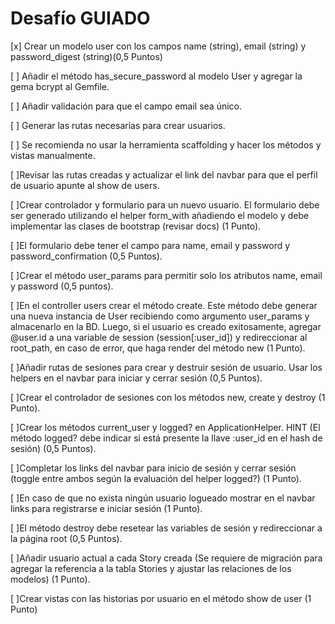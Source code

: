 # Desafío GUIADO

[x] Crear un modelo user con los campos name (string), email (string) y
password_digest (string)(0,5 Puntos)

[ ] Añadir el método has_secure_password al modelo User y agregar la gema bcrypt al Gemfile.

[ ] Añadir validación para que el campo email sea único.

[ ] Generar las rutas necesarias para crear usuarios.

[ ] Se recomienda no usar la herramienta scaffolding y hacer los métodos y vistas manualmente.

[ ]Revisar las rutas creadas y actualizar el link del navbar para que el perfil de usuario
apunte al show de users.

[ ]Crear controlador y formulario para un nuevo usuario. El formulario debe ser
generado utilizando el helper form_with añadiendo el modelo y debe implementar las
clases de bootstrap (revisar docs) (1 Punto).

[ ]El formulario debe tener el campo para name, email y password y
password_confirmation (0,5 Puntos).

[ ]Crear el método user_params para permitir solo los atributos name, email y
password (0,5 puntos).

[ ]En el controller users crear el método create. Este método debe generar una nueva
instancia de User recibiendo como argumento user_params y almacenarlo en la BD.
Luego, si el usuario es creado exitosamente, agregar @user.id a una variable de
session (session[:user_id]) y redireccionar al root_path, en caso de error, que haga
render del método new (1 Punto).

[ ]Añadir rutas de sesiones para crear y destruir sesión de usuario. Usar los helpers en
el navbar para iniciar y cerrar sesión (0,5 Puntos).

[ ]Crear el controlador de sesiones con los métodos new, create y destroy (1 Punto).

[ ]Crear los métodos current_user y logged? en ApplicationHelper. HINT (El método
logged? debe indicar si está presente la llave :user_id en el hash de sesión) (0,5
Puntos).

[ ]Completar los links del navbar para inicio de sesión y cerrar sesión (toggle entre
ambos según la evaluación del helper logged?) (1 Punto).

[ ]En caso de que no exista ningún usuario logueado mostrar en el navbar links para
registrarse e iniciar sesión (1 Punto).

[ ]El método destroy debe resetear las variables de sesión y redireccionar a la página
root (0,5 Puntos).

[ ]Añadir usuario actual a cada Story creada (Se requiere de migración para agregar la
referencia a la tabla Stories y ajustar las relaciones de los modelos) (1 Punto).

[ ]Crear vistas con las historias por usuario en el método show de user (1 Punto)
